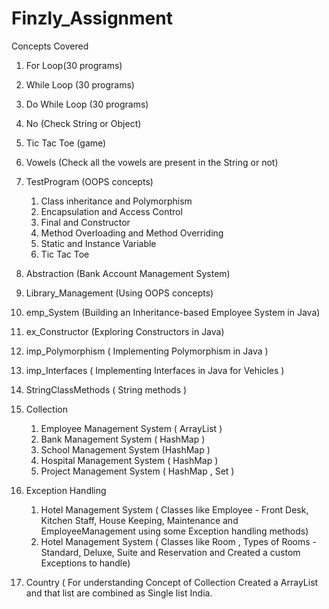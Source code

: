 # Finzly_Assignment
Concepts Covered 

1) For Loop(30 programs)

2) While Loop (30 programs)

3) Do While Loop (30 programs)

4) No (Check String or Object)

5) Tic Tac Toe (game)

6) Vowels (Check all the vowels are present in the String or not)

7) TestProgram (OOPS concepts)
   1) Class inheritance and Polymorphism
   2) Encapsulation and Access Control
   3) Final and Constructor
   4) Method Overloading and Method Overriding
   5) Static and Instance Variable
   6) Tic Tac Toe

8) Abstraction (Bank Account Management System)

9) Library_Management (Using OOPS concepts)

10) emp_System (Building an Inheritance-based Employee System in Java)

11) ex_Constructor (Exploring Constructors in Java)

12) imp_Polymorphism ( Implementing Polymorphism in Java )

13) imp_Interfaces ( Implementing Interfaces in Java for Vehicles )

14) StringClassMethods ( String methods )

15) Collection
    1) Employee Management System ( ArrayList )
    2) Bank Management System ( HashMap )
    3) School Management System (HashMap )
    4) Hospital Management System ( HashMap )
    5) Project Management System ( HashMap , Set )

16) Exception Handling
    1) Hotel Management System ( Classes like Employee - Front Desk, Kitchen Staff, House Keeping, Maintenance and EmployeeManagement using some Exception handling methods)
    2) Hotel Management System ( Classes like Room , Types of Rooms - Standard, Deluxe, Suite and Reservation and Created a custom Exceptions to handle)

17) Country ( For understanding Concept of Collection Created a ArrayList and that list are combined as Single list India.
